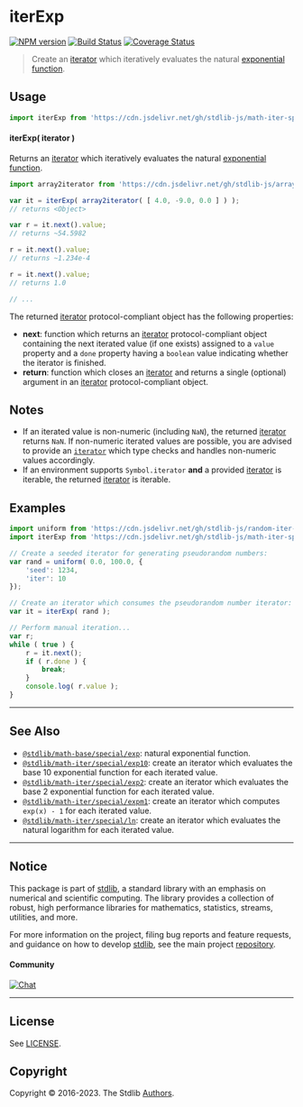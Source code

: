 <!--

@license Apache-2.0

Copyright (c) 2020 The Stdlib Authors.

Licensed under the Apache License, Version 2.0 (the "License");
you may not use this file except in compliance with the License.
You may obtain a copy of the License at

   http://www.apache.org/licenses/LICENSE-2.0

Unless required by applicable law or agreed to in writing, software
distributed under the License is distributed on an "AS IS" BASIS,
WITHOUT WARRANTIES OR CONDITIONS OF ANY KIND, either express or implied.
See the License for the specific language governing permissions and
limitations under the License.

-->

# iterExp

[![NPM version][npm-image]][npm-url] [![Build Status][test-image]][test-url] [![Coverage Status][coverage-image]][coverage-url] <!-- [![dependencies][dependencies-image]][dependencies-url] -->

> Create an [iterator][mdn-iterator-protocol] which iteratively evaluates the natural [exponential function][@stdlib/math/base/special/exp].

<!-- Section to include introductory text. Make sure to keep an empty line after the intro `section` element and another before the `/section` close. -->

<section class="intro">

</section>

<!-- /.intro -->

<!-- Package usage documentation. -->



<section class="usage">

## Usage

```javascript
import iterExp from 'https://cdn.jsdelivr.net/gh/stdlib-js/math-iter-special-exp@deno/mod.js';
```

#### iterExp( iterator )

Returns an [iterator][mdn-iterator-protocol] which iteratively evaluates the natural [exponential function][@stdlib/math/base/special/exp].

```javascript
import array2iterator from 'https://cdn.jsdelivr.net/gh/stdlib-js/array-to-iterator@deno/mod.js';

var it = iterExp( array2iterator( [ 4.0, -9.0, 0.0 ] ) );
// returns <Object>

var r = it.next().value;
// returns ~54.5982

r = it.next().value;
// returns ~1.234e-4

r = it.next().value;
// returns 1.0

// ...
```

The returned [iterator][mdn-iterator-protocol] protocol-compliant object has the following properties:

-   **next**: function which returns an [iterator][mdn-iterator-protocol] protocol-compliant object containing the next iterated value (if one exists) assigned to a `value` property and a `done` property having a `boolean` value indicating whether the iterator is finished.
-   **return**: function which closes an [iterator][mdn-iterator-protocol] and returns a single (optional) argument in an [iterator][mdn-iterator-protocol] protocol-compliant object.

</section>

<!-- /.usage -->

<!-- Package usage notes. Make sure to keep an empty line after the `section` element and another before the `/section` close. -->

<section class="notes">

## Notes

-   If an iterated value is non-numeric (including `NaN`), the returned [iterator][mdn-iterator-protocol] returns `NaN`. If non-numeric iterated values are possible, you are advised to provide an [`iterator`][mdn-iterator-protocol] which type checks and handles non-numeric values accordingly.
-   If an environment supports `Symbol.iterator` **and** a provided [iterator][mdn-iterator-protocol] is iterable, the returned [iterator][mdn-iterator-protocol] is iterable.

</section>

<!-- /.notes -->

<!-- Package usage examples. -->

<section class="examples">

## Examples

<!-- eslint no-undef: "error" -->

```javascript
import uniform from 'https://cdn.jsdelivr.net/gh/stdlib-js/random-iter-uniform@deno/mod.js';
import iterExp from 'https://cdn.jsdelivr.net/gh/stdlib-js/math-iter-special-exp@deno/mod.js';

// Create a seeded iterator for generating pseudorandom numbers:
var rand = uniform( 0.0, 100.0, {
    'seed': 1234,
    'iter': 10
});

// Create an iterator which consumes the pseudorandom number iterator:
var it = iterExp( rand );

// Perform manual iteration...
var r;
while ( true ) {
    r = it.next();
    if ( r.done ) {
        break;
    }
    console.log( r.value );
}
```

</section>

<!-- /.examples -->

<!-- Section to include cited references. If references are included, add a horizontal rule *before* the section. Make sure to keep an empty line after the `section` element and another before the `/section` close. -->

<section class="references">

</section>

<!-- /.references -->

<!-- Section for related `stdlib` packages. Do not manually edit this section, as it is automatically populated. -->

<section class="related">

* * *

## See Also

-   <span class="package-name">[`@stdlib/math-base/special/exp`][@stdlib/math/base/special/exp]</span><span class="delimiter">: </span><span class="description">natural exponential function.</span>
-   <span class="package-name">[`@stdlib/math-iter/special/exp10`][@stdlib/math/iter/special/exp10]</span><span class="delimiter">: </span><span class="description">create an iterator which evaluates the base 10 exponential function for each iterated value.</span>
-   <span class="package-name">[`@stdlib/math-iter/special/exp2`][@stdlib/math/iter/special/exp2]</span><span class="delimiter">: </span><span class="description">create an iterator which evaluates the base 2 exponential function for each iterated value.</span>
-   <span class="package-name">[`@stdlib/math-iter/special/expm1`][@stdlib/math/iter/special/expm1]</span><span class="delimiter">: </span><span class="description">create an iterator which computes `exp(x) - 1` for each iterated value.</span>
-   <span class="package-name">[`@stdlib/math-iter/special/ln`][@stdlib/math/iter/special/ln]</span><span class="delimiter">: </span><span class="description">create an iterator which evaluates the natural logarithm for each iterated value.</span>

</section>

<!-- /.related -->

<!-- Section for all links. Make sure to keep an empty line after the `section` element and another before the `/section` close. -->


<section class="main-repo" >

* * *

## Notice

This package is part of [stdlib][stdlib], a standard library with an emphasis on numerical and scientific computing. The library provides a collection of robust, high performance libraries for mathematics, statistics, streams, utilities, and more.

For more information on the project, filing bug reports and feature requests, and guidance on how to develop [stdlib][stdlib], see the main project [repository][stdlib].

#### Community

[![Chat][chat-image]][chat-url]

---

## License

See [LICENSE][stdlib-license].


## Copyright

Copyright &copy; 2016-2023. The Stdlib [Authors][stdlib-authors].

</section>

<!-- /.stdlib -->

<!-- Section for all links. Make sure to keep an empty line after the `section` element and another before the `/section` close. -->

<section class="links">

[npm-image]: http://img.shields.io/npm/v/@stdlib/math-iter-special-exp.svg
[npm-url]: https://npmjs.org/package/@stdlib/math-iter-special-exp

[test-image]: https://github.com/stdlib-js/math-iter-special-exp/actions/workflows/test.yml/badge.svg?branch=main
[test-url]: https://github.com/stdlib-js/math-iter-special-exp/actions/workflows/test.yml?query=branch:main

[coverage-image]: https://img.shields.io/codecov/c/github/stdlib-js/math-iter-special-exp/main.svg
[coverage-url]: https://codecov.io/github/stdlib-js/math-iter-special-exp?branch=main

<!--

[dependencies-image]: https://img.shields.io/david/stdlib-js/math-iter-special-exp.svg
[dependencies-url]: https://david-dm.org/stdlib-js/math-iter-special-exp/main

-->

[chat-image]: https://img.shields.io/gitter/room/stdlib-js/stdlib.svg
[chat-url]: https://gitter.im/stdlib-js/stdlib/

[stdlib]: https://github.com/stdlib-js/stdlib

[stdlib-authors]: https://github.com/stdlib-js/stdlib/graphs/contributors

[umd]: https://github.com/umdjs/umd
[es-module]: https://developer.mozilla.org/en-US/docs/Web/JavaScript/Guide/Modules

[deno-url]: https://github.com/stdlib-js/math-iter-special-exp/tree/deno
[umd-url]: https://github.com/stdlib-js/math-iter-special-exp/tree/umd
[esm-url]: https://github.com/stdlib-js/math-iter-special-exp/tree/esm
[branches-url]: https://github.com/stdlib-js/math-iter-special-exp/blob/main/branches.md

[stdlib-license]: https://raw.githubusercontent.com/stdlib-js/math-iter-special-exp/main/LICENSE

[mdn-iterator-protocol]: https://developer.mozilla.org/en-US/docs/Web/JavaScript/Reference/Iteration_protocols#The_iterator_protocol

<!-- <related-links> -->

[@stdlib/math/base/special/exp]: https://github.com/stdlib-js/math-base-special-exp/tree/deno

[@stdlib/math/iter/special/exp10]: https://github.com/stdlib-js/math-iter-special-exp10/tree/deno

[@stdlib/math/iter/special/exp2]: https://github.com/stdlib-js/math-iter-special-exp2/tree/deno

[@stdlib/math/iter/special/expm1]: https://github.com/stdlib-js/math-iter-special-expm1/tree/deno

[@stdlib/math/iter/special/ln]: https://github.com/stdlib-js/math-iter-special-ln/tree/deno

<!-- </related-links> -->

</section>

<!-- /.links -->
